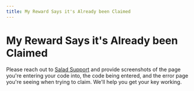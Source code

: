 ```yaml
---
title: My Reward Says it's Already been Claimed
---
```


# My Reward Says it's Already been Claimed

Please reach out to [Salad Support](https://support.salad.com/article/216-how-to-create-a-support-ticket) and provide
screenshots of the page you're entering your code into, the code being entered, and the error page you're seeing when
trying to claim. We'll help you get your key working.
